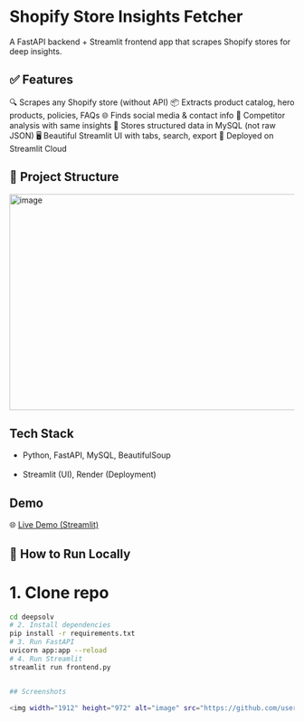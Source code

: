 # Shopify Store Insights Fetcher

A FastAPI backend + Streamlit frontend app that scrapes Shopify stores for deep insights.

## ✅ Features
🔍 Scrapes any Shopify store (without API)
📦 Extracts product catalog, hero products, policies, FAQs
🌐 Finds social media & contact info
👥 Competitor analysis with same insights
💾 Stores structured data in MySQL (not raw JSON)
🖥️ Beautiful Streamlit UI with tabs, search, export
🚀 Deployed on Streamlit Cloud
<br>


## 📁 Project Structure


<img width="765" height="382" alt="image" src="https://github.com/user-attachments/assets/a0e58a10-9935-41d9-bedd-2ac90ff46a98" />
<br>


## Tech Stack
- Python, FastAPI, MySQL, BeautifulSoup<br><br>
- Streamlit (UI), Render (Deployment)

## Demo
🌐 [Live Demo (Streamlit)](https://yourname-shopify.streamlit.app)

## 🚀 How to Run Locally

# 1. Clone repo
```bash git clone https://github.com/ananyagupta2305/deepsolv.git
cd deepsolv
# 2. Install dependencies
pip install -r requirements.txt
# 3. Run FastAPI
uvicorn app:app --reload
# 4. Run Streamlit
streamlit run frontend.py


## Screenshots

<img width="1912" height="972" alt="image" src="https://github.com/user-attachments/assets/ab43cbe9-f636-476b-8688-b4a1bfd20873" />











